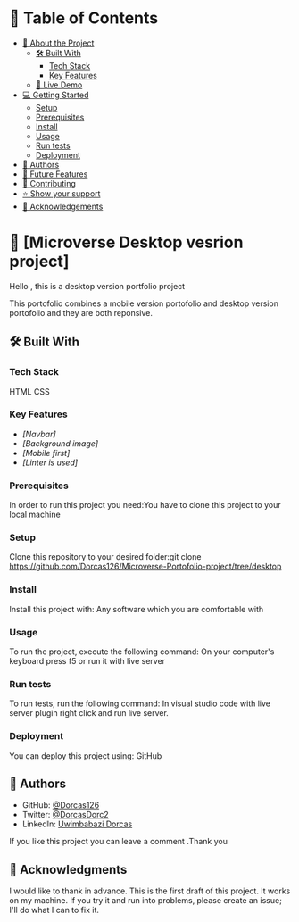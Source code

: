 <!-- TABLE OF CONTENTS -->

# 📗 Table of Contents

- [📖 About the Project](#about-project)
  - [🛠 Built With](#built-with)
    - [Tech Stack](#tech-stack)
    - [Key Features](#key-features)
  - [🚀 Live Demo](#live-demo)
- [💻 Getting Started](#getting-started)
  - [Setup](#setup)
  - [Prerequisites](#prerequisites)
  - [Install](#install)
  - [Usage](#usage)
  - [Run tests](#run-tests)
  - [Deployment](#triangular_flag_on_post-deployment)
- [👥 Authors](#authors)
- [🔭 Future Features](#future-features)
- [🤝 Contributing](#contributing)
- [⭐️ Show your support](#support)
- [🙏 Acknowledgements](#acknowledgements)

<!-- PROJECT DESCRIPTION -->

# 📖 [Microverse Desktop vesrion project] <a name="about-project">
Hello , this is a desktop version portfolio project</a>

This portofolio combines a mobile version portofolio and desktop version portofolio 
and they are both reponsive.

## 🛠 Built With 

### Tech Stack 
HTML
CSS

### Key Features 

- *[Navbar]*
- *[Background image]*
- *[Mobile first]*
- *[Linter is used]*

### Prerequisites

In order to run this project you need:You have to clone this project to your local machine

### Setup

Clone this repository to your desired folder:git clone https://github.com/Dorcas126/Microverse-Portofolio-project/tree/desktop

### Install

Install this project with: Any software which you are comfortable with

### Usage

To run the project, execute the following command: On your computer's keyboard press f5 or run it with live server

### Run tests

To run tests, run the following command: In visual studio code with live server plugin right click and run live server.

### Deployment

You can deploy this project using: GitHub

<!-- AUTHORS -->

## 👥 Authors <a name="authors"></a>

- GitHub: [@Dorcas126](https://github.com/Dorcas126)
- Twitter: [@DorcasDorc2](https://twitter.com/DorcasDorc2)
- LinkedIn: [Uwimbabazi Dorcas](www.linkedin.com/in/uwimbabazi-dorcas-956a5a226)

<!-- SUPPORT -->

If you like this project you can leave a comment .Thank you 

## 🙏 Acknowledgments <a name="acknowledgements"></a>

I would like to thank in advance. This is the first draft of this project. It works on my machine. If you try it and run into problems, please create an issue; I'll do what I can to fix it.
